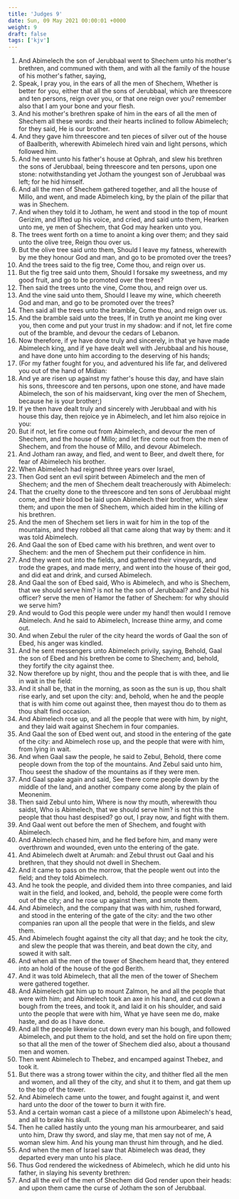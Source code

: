 ```yaml
---
title: 'Judges 9'
date: Sun, 09 May 2021 00:00:01 +0000
weight: 9
draft: false
tags: ['kjv'] 
---
```


1. And Abimelech the son of Jerubbaal went to Shechem unto his mother's brethren, and communed with them, and with all the family of the house of his mother's father, saying,
2. Speak, I pray you, in the ears of all the men of Shechem, Whether is better for you, either that all the sons of Jerubbaal, which are threescore and ten persons, reign over you, or that one reign over you? remember also that I am your bone and your flesh.
3. And his mother's brethren spake of him in the ears of all the men of Shechem all these words: and their hearts inclined to follow Abimelech; for they said, He is our brother.
4. And they gave him threescore and ten pieces of silver out of the house of Baalberith, wherewith Abimelech hired vain and light persons, which followed him.
5. And he went unto his father's house at Ophrah, and slew his brethren the sons of Jerubbaal, being threescore and ten persons, upon one stone: notwithstanding yet Jotham the youngest son of Jerubbaal was left; for he hid himself.
6. And all the men of Shechem gathered together, and all the house of Millo, and went, and made Abimelech king, by the plain of the pillar that was in Shechem.
7. And when they told it to Jotham, he went and stood in the top of mount Gerizim, and lifted up his voice, and cried, and said unto them, Hearken unto me, ye men of Shechem, that God may hearken unto you.
8. The trees went forth on a time to anoint a king over them; and they said unto the olive tree, Reign thou over us.
9. But the olive tree said unto them, Should I leave my fatness, wherewith by me they honour God and man, and go to be promoted over the trees?
10. And the trees said to the fig tree, Come thou, and reign over us.
11. But the fig tree said unto them, Should I forsake my sweetness, and my good fruit, and go to be promoted over the trees?
12. Then said the trees unto the vine, Come thou, and reign over us.
13. And the vine said unto them, Should I leave my wine, which cheereth God and man, and go to be promoted over the trees?
14. Then said all the trees unto the bramble, Come thou, and reign over us.
15. And the bramble said unto the trees, If in truth ye anoint me king over you, then come and put your trust in my shadow: and if not, let fire come out of the bramble, and devour the cedars of Lebanon.
16. Now therefore, if ye have done truly and sincerely, in that ye have made Abimelech king, and if ye have dealt well with Jerubbaal and his house, and have done unto him according to the deserving of his hands;
17. (For my father fought for you, and adventured his life far, and delivered you out of the hand of Midian:
18. And ye are risen up against my father's house this day, and have slain his sons, threescore and ten persons, upon one stone, and have made Abimelech, the son of his maidservant, king over the men of Shechem, because he is your brother;)
19. If ye then have dealt truly and sincerely with Jerubbaal and with his house this day, then rejoice ye in Abimelech, and let him also rejoice in you:
20. But if not, let fire come out from Abimelech, and devour the men of Shechem, and the house of Millo; and let fire come out from the men of Shechem, and from the house of Millo, and devour Abimelech.
21. And Jotham ran away, and fled, and went to Beer, and dwelt there, for fear of Abimelech his brother.
22. When Abimelech had reigned three years over Israel,
23. Then God sent an evil spirit between Abimelech and the men of Shechem; and the men of Shechem dealt treacherously with Abimelech:
24. That the cruelty done to the threescore and ten sons of Jerubbaal might come, and their blood be laid upon Abimelech their brother, which slew them; and upon the men of Shechem, which aided him in the killing of his brethren.
25. And the men of Shechem set liers in wait for him in the top of the mountains, and they robbed all that came along that way by them: and it was told Abimelech.
26. And Gaal the son of Ebed came with his brethren, and went over to Shechem: and the men of Shechem put their confidence in him.
27. And they went out into the fields, and gathered their vineyards, and trode the grapes, and made merry, and went into the house of their god, and did eat and drink, and cursed Abimelech.
28. And Gaal the son of Ebed said, Who is Abimelech, and who is Shechem, that we should serve him? is not he the son of Jerubbaal? and Zebul his officer? serve the men of Hamor the father of Shechem: for why should we serve him?
29. And would to God this people were under my hand! then would I remove Abimelech. And he said to Abimelech, Increase thine army, and come out.
30. And when Zebul the ruler of the city heard the words of Gaal the son of Ebed, his anger was kindled.
31. And he sent messengers unto Abimelech privily, saying, Behold, Gaal the son of Ebed and his brethren be come to Shechem; and, behold, they fortify the city against thee.
32. Now therefore up by night, thou and the people that is with thee, and lie in wait in the field:
33. And it shall be, that in the morning, as soon as the sun is up, thou shalt rise early, and set upon the city: and, behold, when he and the people that is with him come out against thee, then mayest thou do to them as thou shalt find occasion.
34. And Abimelech rose up, and all the people that were with him, by night, and they laid wait against Shechem in four companies.
35. And Gaal the son of Ebed went out, and stood in the entering of the gate of the city: and Abimelech rose up, and the people that were with him, from lying in wait.
36. And when Gaal saw the people, he said to Zebul, Behold, there come people down from the top of the mountains. And Zebul said unto him, Thou seest the shadow of the mountains as if they were men.
37. And Gaal spake again and said, See there come people down by the middle of the land, and another company come along by the plain of Meonenim.
38. Then said Zebul unto him, Where is now thy mouth, wherewith thou saidst, Who is Abimelech, that we should serve him? is not this the people that thou hast despised? go out, I pray now, and fight with them.
39. And Gaal went out before the men of Shechem, and fought with Abimelech.
40. And Abimelech chased him, and he fled before him, and many were overthrown and wounded, even unto the entering of the gate.
41. And Abimelech dwelt at Arumah: and Zebul thrust out Gaal and his brethren, that they should not dwell in Shechem.
42. And it came to pass on the morrow, that the people went out into the field; and they told Abimelech.
43. And he took the people, and divided them into three companies, and laid wait in the field, and looked, and, behold, the people were come forth out of the city; and he rose up against them, and smote them.
44. And Abimelech, and the company that was with him, rushed forward, and stood in the entering of the gate of the city: and the two other companies ran upon all the people that were in the fields, and slew them.
45. And Abimelech fought against the city all that day; and he took the city, and slew the people that was therein, and beat down the city, and sowed it with salt.
46. And when all the men of the tower of Shechem heard that, they entered into an hold of the house of the god Berith.
47. And it was told Abimelech, that all the men of the tower of Shechem were gathered together.
48. And Abimelech gat him up to mount Zalmon, he and all the people that were with him; and Abimelech took an axe in his hand, and cut down a bough from the trees, and took it, and laid it on his shoulder, and said unto the people that were with him, What ye have seen me do, make haste, and do as I have done.
49. And all the people likewise cut down every man his bough, and followed Abimelech, and put them to the hold, and set the hold on fire upon them; so that all the men of the tower of Shechem died also, about a thousand men and women.
50. Then went Abimelech to Thebez, and encamped against Thebez, and took it.
51. But there was a strong tower within the city, and thither fled all the men and women, and all they of the city, and shut it to them, and gat them up to the top of the tower.
52. And Abimelech came unto the tower, and fought against it, and went hard unto the door of the tower to burn it with fire.
53. And a certain woman cast a piece of a millstone upon Abimelech's head, and all to brake his skull.
54. Then he called hastily unto the young man his armourbearer, and said unto him, Draw thy sword, and slay me, that men say not of me, A woman slew him. And his young man thrust him through, and he died.
55. And when the men of Israel saw that Abimelech was dead, they departed every man unto his place.
56. Thus God rendered the wickedness of Abimelech, which he did unto his father, in slaying his seventy brethren:
57. And all the evil of the men of Shechem did God render upon their heads: and upon them came the curse of Jotham the son of Jerubbaal.
